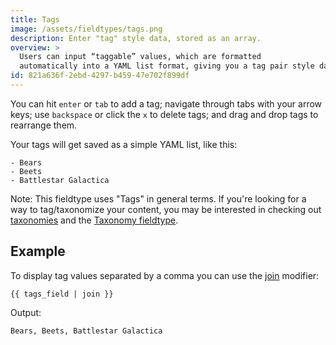 ```yaml
---
title: Tags
image: /assets/fieldtypes/tags.png
description: Enter "tag" style data, stored as an array.
overview: >
  Users can input “taggable” values, which are formatted
  automatically into a YAML list format, giving you a tag pair style data output.
id: 821a636f-2ebd-4297-b459-47e702f899df
---
```

You can hit `enter` or `tab` to add a tag; navigate through tabs with your arrow keys; use `backspace` or click
the `x` to delete tags; and drag and drop tags to rearrange them.

Your tags will get saved as a simple YAML list, like this:

``` .language-yaml
- Bears
- Beets
- Battlestar Galactica
```

Note: This fieldtype uses "Tags" in general terms. If you're looking for a way to tag/taxonomize your content, you
may be interested in checking out [taxonomies](/taxonomies) and the [Taxonomy fieldtype](/fieldtypes/taxonomy).

## Example
To display tag values separated by a comma you can use the [join](https://docs.statamic.com/modifiers/join) modifier:

```{{ tags_field | join }}```

Output:

```Bears, Beets, Battlestar Galactica```
